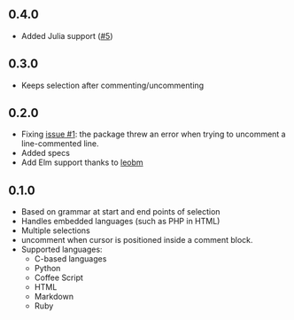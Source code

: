 ## 0.4.0
- Added Julia support ([#5](https://github.com/whoisthecoon/atom-block-comment-plus/issues/5))

## 0.3.0
- Keeps selection after commenting/uncommenting

## 0.2.0
- Fixing [issue #1](https://github.com/whoisthecoon/atom-block-comment-plus/issues/1):
  the package threw an error when trying to uncomment a line-commented line.
- Added specs
- Add Elm support thanks to [leobm](https://github.com/leobm)

## 0.1.0

- Based on grammar at start and end points of selection
- Handles embedded languages (such as PHP in HTML)
- Multiple selections
- uncomment when cursor is positioned inside a comment block.
- Supported languages:
  - C-based languages
  - Python
  - Coffee Script
  - HTML
  - Markdown
  - Ruby

